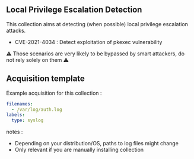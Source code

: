 ## Local Privilege Escalation Detection

This collection aims at detecting (when possible) local privilege escalation attacks.

 - CVE-2021-4034 : Detect exploitation of pkexec vulnerability

:warning: Those scenarios are very likely to be bypassed by smart attackers, do not rely solely on them :warning:

## Acquisition template

Example acquisition for this collection :

```yaml
filenames:
  - /var/log/auth.log
labels:
  type: syslog
```

notes :
 -  Depending on your distribution/OS, paths to log files might change
 -  Only relevant if you are manually installing collection

